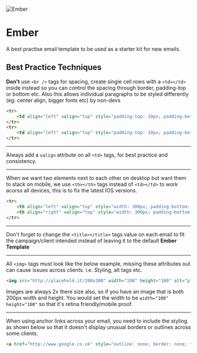 ![Ember](https://s10.postimg.org/kpbcmyvkp/Ember_Template.png)

# Ember
A best practise email template to be used as a starter kit for new emails.

## Best Practice Techniques
**Don't** use `<br />` tags for spacing, create single cell rows with a `<td></td>` inside instead so you can control the spacing through border, padding-top or bottom etc. Also this allows individual paragraphs to be styled differently (eg: center align, bigger fonts etc) by non-devs

```html
<tr>
	<td align="left" valign="top" style="padding-top: 10px; padding-bottom: 10px;">Example Text 1</td>
</tr>
<tr>
	<td align="left" valign="top" style="padding-top: 10px; padding-bottom: 10px;">Example Text 2</td>
</tr>
```
---

Always add a `valign` attrbute on all `<td>` tags, for best practice and consistency.

---

When we want two elements next to each other on desktop but want them to stack on mobile, we use `<th></th>` tags instead of `<td></td>` to work acorss all devices, this is to fix the latest IOS versions. 

```html
<tr>
	<th align="left" valign="top" style="width: 300px; padding-bottom: 10px; padding-top: 10px; vertical-align: top; font-weight: normal;" class="fullWidth align-center"></th>
	<th align="right" valign="top" style="width: 300px; padding-bottom: 10px; padding-top: 10px; vertical-align: top; font-weight: normal;" class="fullWidth align-center"></th>
</tr>
```

---

Don't forget to change the `<title></title>` tags value on each email to fit the campaign/client intended instead of leaving it to the default **Ember Template**

---

All `<img>` tags must look like the below example, missing these attributes out can cause issues across clients. i.e. Styling, alt tags etc. 

```html
<img src="http://placehold.it/200x200" width="100" height="100" alt="placeholder" style="border: none; outline: none;" />
```

Images are always 2x there size also, so if you have an image that is both 200px width and height. You would set the width to be `width="100" height="100"` so that it's retina friendly/mobile proof.

---

When using anchor links across your email, you need to include the styling as shown below so that it doesn't display unusual borders or outlines across some clients. 

```html 
<a href="http://www.google.co.uk" style="outline: none; border: none; text-decoration: none; color: #000000;" target="_blank">Google</a>
```
